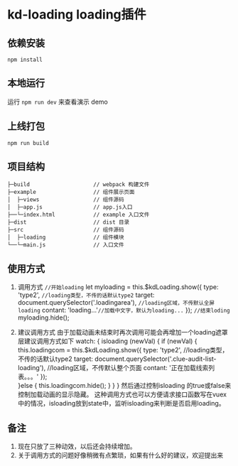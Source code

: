 # kd-loading loading插件

## 依赖安装
```
npm install 
```

## 本地运行
运行 `npm run dev` 来查看演示 demo 

## 上线打包
```
npm run build 
```

## 项目结构
```
├─build                    // webpack 构建文件
├─example                  // 组件展示页面
│  ├─views                 // 组件源码
│  ├─app.js                // app.js入口
├──└─index.html            // example 入口文件
├─dist                     // dist 目录
├─src                      // 组件源码
│  ├─loading               // 组件模块
└──└─main.js               // 入口文件
```

## 使用方式
1.  调用方式
`//开始loading`
let myloading = this.$kdLoading.show({
      type: 'type2', `//loading类型，不传的话默认type2`
      target: document.querySelector('.loadingarea'), `//loading区域，不传默认全屏loading`
      contant: 'loading...'`//加载中文字，默认为loading...`
});
`//结束loding`
myloading.hide();

2.  建议调用方式
由于加载动画未结束时再次调用可能会再增加一个loading遮罩层建议调用方式如下
watch: {
      isloading (newVal) {
            if (newVal) {
                  this.loadingcom = this.$kdLoading.show({
                        type: 'type2', //loading类型，不传的话默认type2
                        target: document.querySelector('.clue-audit-list-loading'), //loading区域，不传默认整个页面
                        contant: '正在加载线索列表。。。'
                  });	
            }else {
                  this.loadingcom.hide();
            }
      }
}
然后通过控制isloading 的true或false来控制加载动画的显示隐藏。
这种调用方式也可以方便请求接口函数写在vuex中的情况，isloading放到state中，监听isloading来判断是否启用loading。
## 备注
1. 现在只放了三种动效，以后还会持续增加。
2. 关于调用方式的问题好像稍微有点繁琐，如果有什么好的建议，欢迎提出来



